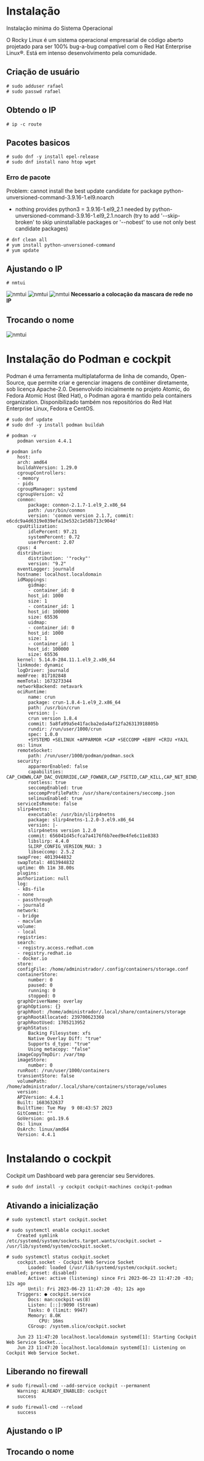 # Instalação
 Instalação minima do Sistema Operacional

O Rocky Linux é um sistema operacional empresarial de código aberto projetado para ser 100% bug-a-bug compatível com o Red Hat Enterprise Linux®. Está em intenso desenvolvimento pela comunidade. 

## Criação de usuário
~~~~shell
# sudo adduser rafael
# sudo passwd rafael
~~~~

## Obtendo o IP
~~~~shell
# ip -c route
~~~~

## Pacotes basicos

~~~~shell
# sudo dnf -y install epel-release
# sudo dnf install nano htop wget
~~~~

### Erro de pacote


Problem: cannot install the best update candidate for package python-unversioned-command-3.9.16-1.el9.noarch
  - nothing provides python3 = 3.9.16-1.el9_2.1 needed by python-unversioned-command-3.9.16-1.el9_2.1.noarch
(try to add '--skip-broken' to skip uninstallable packages or '--nobest' to use not only best candidate packages)

~~~~shell
# dnf clean all
# yum install python-unversioned-command
# yum update
~~~~

## Ajustando o IP

~~~~shell
# nmtui
~~~~

![nmtui](img/nmtui.png)
![nmtui](img/nmtui-rede-2.png)
![nmtui](img/nmtui-rede-3.png)
**Necessario a colocação da mascara de rede no IP**

## Trocando o nome
![nmtui](img/nmtui-hostname-1.png)

# Instalação do Podman e cockpit

Podman é uma ferramenta multiplataforma de linha de comando, Open-Source, que permite criar e gerenciar imagens de contêiner diretamente, sob licença Apache-2.0. Desenvolvido inicialmente no projeto Atomic, do Fedora Atomic Host (Red Hat), o Podman agora é mantido pela containers organization. Disponibilizado também nos repositórios do Red Hat Enterprise Linux, Fedora e CentOS.

~~~~shell
# sudo dnf update
# sudo dnf -y install podman buildah 

# podman -v
    podman version 4.4.1

# podman info
    host:
    arch: amd64
    buildahVersion: 1.29.0
    cgroupControllers:
    - memory
    - pids
    cgroupManager: systemd
    cgroupVersion: v2
    conmon:
        package: conmon-2.1.7-1.el9_2.x86_64
        path: /usr/bin/conmon
        version: 'conmon version 2.1.7, commit: e6cdc9a4d6319e039efa13e532c1e58b713c904d'
    cpuUtilization:
        idlePercent: 97.21
        systemPercent: 0.72
        userPercent: 2.07
    cpus: 4
    distribution:
        distribution: '"rocky"'
        version: "9.2"
    eventLogger: journald
    hostname: localhost.localdomain
    idMappings:
        gidmap:
        - container_id: 0
        host_id: 1000
        size: 1
        - container_id: 1
        host_id: 100000
        size: 65536
        uidmap:
        - container_id: 0
        host_id: 1000
        size: 1
        - container_id: 1
        host_id: 100000
        size: 65536
    kernel: 5.14.0-284.11.1.el9_2.x86_64
    linkmode: dynamic
    logDriver: journald
    memFree: 817102848
    memTotal: 1673273344
    networkBackend: netavark
    ociRuntime:
        name: crun
        package: crun-1.8.4-1.el9_2.x86_64
        path: /usr/bin/crun
        version: |-
        crun version 1.8.4
        commit: 5a8fa99a5e41facba2eda4af12fa26313918805b
        rundir: /run/user/1000/crun
        spec: 1.0.0
        +SYSTEMD +SELINUX +APPARMOR +CAP +SECCOMP +EBPF +CRIU +YAJL
    os: linux
    remoteSocket:
        path: /run/user/1000/podman/podman.sock
    security:
        apparmorEnabled: false
        capabilities: CAP_CHOWN,CAP_DAC_OVERRIDE,CAP_FOWNER,CAP_FSETID,CAP_KILL,CAP_NET_BIND_SERVICE,CAP_SETFCAP,CAP_SETGID,CAP_SETPCAP,CAP_SETUID,CAP_SYS_CHROOT
        rootless: true
        seccompEnabled: true
        seccompProfilePath: /usr/share/containers/seccomp.json
        selinuxEnabled: true
    serviceIsRemote: false
    slirp4netns:
        executable: /usr/bin/slirp4netns
        package: slirp4netns-1.2.0-3.el9.x86_64
        version: |-
        slirp4netns version 1.2.0
        commit: 656041d45cfca7a4176f6b7eed9e4fe6c11e8383
        libslirp: 4.4.0
        SLIRP_CONFIG_VERSION_MAX: 3
        libseccomp: 2.5.2
    swapFree: 4013944832
    swapTotal: 4013944832
    uptime: 0h 11m 38.00s
    plugins:
    authorization: null
    log:
    - k8s-file
    - none
    - passthrough
    - journald
    network:
    - bridge
    - macvlan
    volume:
    - local
    registries:
    search:
    - registry.access.redhat.com
    - registry.redhat.io
    - docker.io
    store:
    configFile: /home/administrador/.config/containers/storage.conf
    containerStore:
        number: 0
        paused: 0
        running: 0
        stopped: 0
    graphDriverName: overlay
    graphOptions: {}
    graphRoot: /home/administrador/.local/share/containers/storage
    graphRootAllocated: 239700623360
    graphRootUsed: 1705213952
    graphStatus:
        Backing Filesystem: xfs
        Native Overlay Diff: "true"
        Supports d_type: "true"
        Using metacopy: "false"
    imageCopyTmpDir: /var/tmp
    imageStore:
        number: 0
    runRoot: /run/user/1000/containers
    transientStore: false
    volumePath: /home/administrador/.local/share/containers/storage/volumes
    version:
    APIVersion: 4.4.1
    Built: 1683632637
    BuiltTime: Tue May  9 08:43:57 2023
    GitCommit: ""
    GoVersion: go1.19.6
    Os: linux
    OsArch: linux/amd64
    Version: 4.4.1
~~~~

# Instalando o cockpit

Cockpit um Dashboard web para gerenciar seu Servidores.

~~~~shell
# sudo dnf install -y cockpit cockpit-machines cockpit-podman 
~~~~

## Ativando a inicialização

~~~~shell
# sudo systemctl start cockpit.socket
    
# sudo systemctl enable cockpit.socket
    Created symlink /etc/systemd/system/sockets.target.wants/cockpit.socket → /usr/lib/systemd/system/cockpit.socket.

# sudo systemctl status cockpit.socket
    cockpit.socket - Cockpit Web Service Socket
        Loaded: loaded (/usr/lib/systemd/system/cockpit.socket; enabled; preset: disabled)
        Active: active (listening) since Fri 2023-06-23 11:47:20 -03; 12s ago
        Until: Fri 2023-06-23 11:47:20 -03; 12s ago
    Triggers: ● cockpit.service
        Docs: man:cockpit-ws(8)
        Listen: [::]:9090 (Stream)
        Tasks: 0 (limit: 9947)
        Memory: 8.0K
            CPU: 16ms
        CGroup: /system.slice/cockpit.socket

    Jun 23 11:47:20 localhost.localdomain systemd[1]: Starting Cockpit Web Service Socket...
    Jun 23 11:47:20 localhost.localdomain systemd[1]: Listening on Cockpit Web Service Socket.
~~~~

## Liberando no firewall

~~~~shell
# sudo firewall-cmd --add-service cockpit --permanent
    Warning: ALREADY_ENABLED: cockpit
    success

# sudo firewall-cmd --reload
    success
~~~~

## Ajustando o IP

## Trocando o nome

